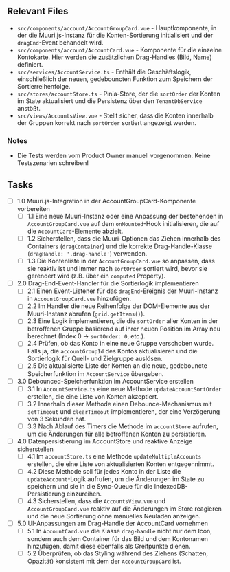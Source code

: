 ## Relevant Files

- `src/components/account/AccountGroupCard.vue` - Hauptkomponente, in der die Muuri.js-Instanz für die Konten-Sortierung initialisiert und der `dragEnd`-Event behandelt wird.
- `src/components/account/AccountCard.vue` - Komponente für die einzelne Kontokarte. Hier werden die zusätzlichen Drag-Handles (Bild, Name) definiert.
- `src/services/AccountService.ts` - Enthält die Geschäftslogik, einschließlich der neuen, gedebouncten Funktion zum Speichern der Sortierreihenfolge.
- `src/stores/accountStore.ts` - Pinia-Store, der die `sortOrder` der Konten im State aktualisiert und die Persistenz über den `TenantDbService` anstößt.
- `src/views/AccountsView.vue` - Stellt sicher, dass die Konten innerhalb der Gruppen korrekt nach `sortOrder` sortiert angezeigt werden.

### Notes

- Die Tests werden vom Product Owner manuell vorgenommen. Keine Testszenarien schreiben!

## Tasks

- [ ] 1.0 Muuri.js-Integration in der AccountGroupCard-Komponente vorbereiten
  - [ ] 1.1 Eine neue Muuri-Instanz oder eine Anpassung der bestehenden in `AccountGroupCard.vue` auf dem `onMounted`-Hook initialisieren, die auf die `AccountCard`-Elemente abzielt.
  - [ ] 1.2 Sicherstellen, dass die Muuri-Optionen das Ziehen innerhalb des Containers (`dragContainer`) und die korrekte Drag-Handle-Klasse (`dragHandle: '.drag-handle'`) verwenden.
  - [ ] 1.3 Die Kontenliste in der `AccountGroupCard.vue` so anpassen, dass sie reaktiv ist und immer nach `sortOrder` sortiert wird, bevor sie gerendert wird (z.B. über ein `computed` Property).

- [ ] 2.0 Drag-End-Event-Handler für die Sortierlogik implementieren
  - [ ] 2.1 Einen Event-Listener für das `dragEnd`-Ereignis der Muuri-Instanz in `AccountGroupCard.vue` hinzufügen.
  - [ ] 2.2 Im Handler die neue Reihenfolge der DOM-Elemente aus der Muuri-Instanz abrufen (`grid.getItems()`).
  - [ ] 2.3 Eine Logik implementieren, die die `sortOrder` aller Konten in der betroffenen Gruppe basierend auf ihrer neuen Position im Array neu berechnet (Index 0 -> `sortOrder: 0`, etc.).
  - [ ] 2.4 Prüfen, ob das Konto in eine neue Gruppe verschoben wurde. Falls ja, die `accountGroupId` des Kontos aktualisieren und die Sortierlogik für Quell- und Zielgruppe auslösen.
  - [ ] 2.5 Die aktualisierte Liste der Konten an die neue, gedebouncte Speicherfunktion im `AccountService` übergeben.

- [ ] 3.0 Debounced-Speicherfunktion im AccountService erstellen
  - [ ] 3.1 In `AccountService.ts` eine neue Methode `updateAccountSortOrder` erstellen, die eine Liste von Konten akzeptiert.
  - [ ] 3.2 Innerhalb dieser Methode einen Debounce-Mechanismus mit `setTimeout` und `clearTimeout` implementieren, der eine Verzögerung von 3 Sekunden hat.
  - [ ] 3.3 Nach Ablauf des Timers die Methode im `accountStore` aufrufen, um die Änderungen für alle betroffenen Konten zu persistieren.

- [ ] 4.0 Datenpersistierung im AccountStore und reaktive Anzeige sicherstellen
  - [ ] 4.1 Im `accountStore.ts` eine Methode `updateMultipleAccounts` erstellen, die eine Liste von aktualisierten Konten entgegennimmt.
  - [ ] 4.2 Diese Methode soll für jedes Konto in der Liste die `updateAccount`-Logik aufrufen, um die Änderungen im State zu speichern und sie in die Sync-Queue für die IndexedDB-Persistierung einzureihen.
  - [ ] 4.3 Sicherstellen, dass die `AccountsView.vue` und `AccountGroupCard.vue` reaktiv auf die Änderungen im Store reagieren und die neue Sortierung ohne manuelles Neuladen anzeigen.

- [ ] 5.0 UI-Anpassungen am Drag-Handle der AccountCard vornehmen
  - [ ] 5.1 In `AccountCard.vue` die Klasse `drag-handle` nicht nur dem Icon, sondern auch dem Container für das Bild und dem Kontonamen hinzufügen, damit diese ebenfalls als Greifpunkte dienen.
  - [ ] 5.2 Überprüfen, ob das Styling während des Ziehens (Schatten, Opazität) konsistent mit dem der `AccountGroupCard` ist.
